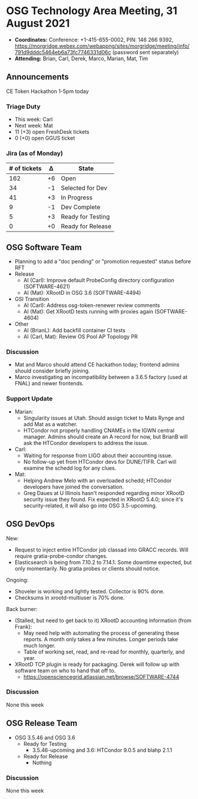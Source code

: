 # OSG Technology Area Meeting, 31 August 2021

-   **Coordinates:** Conference: +1-415-655-0002, PIN: 146 266 9392,
    <https://morgridge.webex.com/webappng/sites/morgridge/meeting/info/791d9dddc5464eb6a73fc7746331d06c> (password sent separately)
-   **Attending:** Brian, Carl, Derek, Marco, Marian, Mat, Tim

## Announcements

CE Token Hackathon 1-5pm today

### Triage Duty

-   This week: Carl
-   Next week: Mat
-   11 (+3) open FreshDesk tickets
-   0 (+0) open GGUS ticket

### Jira (as of Monday)

| # of tickets | &Delta; | State             |
|--------------|---------|-------------------|
| 162          | +6      | Open              |
| 34           | -1      | Selected for Dev  |
| 41           | +3      | In Progress       |
| 9            | -1      | Dev Complete      |
| 5            | +3      | Ready for Testing |
| 0            | +0      | Ready for Release |

## OSG Software Team

-   Planning to add a "doc pending" or "promotion requested" status before RFT
-   Release
    -   AI (Carl): Improve default ProbeConfig directory configuration (SOFTWARE-4621)
    -   AI (Mat): XRootD in OSG 3.6 (SOFTWARE-4494)
-   GSI Transition
    -   AI (Carl): Address osg-token-renewer review comments
    -   AI (Mat): Get XRootD tests running with proxies again (SOFTWARE-4604)
-   Other
    -   AI (BrianL): Add backfill container CI tests
    -   AI (Carl, Mat): Review OS Pool AP Topology PR

### Discussion

-   Mat and Marco should attend CE hackathon today; frontend admins should consider briefly joining.
-   Marco investigating an incompatibility between a 3.6.5 factory (used at FNAL) and newer frontends.

### Support Update

-   Marian:
    -   Singularity issues at Utah.  Should assign ticket to Mats Rynge and add Mat as a watcher.
    -   HTCondor not properly handling CNAMEs in the IGWN central manager.
        Admins should create an A record for now, but BrianB will ask the HTCondor developers to address the issue.
-   Carl:
    -   Waiting for response from LIGO about their accounting issue.
    -   No follow-up yet from HTCondor devs for DUNE/TIFR.  Carl will examine the schedd log for any clues.
-   Mat:
    -   Helping Andrew Melo with an overloaded schedd;
        HTCondor developers have joined the conversation.
    -   Greg Daues at U Illinois hasn't responded regarding minor XRootD security issue they found.
        Fix expected in XRootD 5.4.0; since it's security-related, it will also go into OSG 3.5-upcoming.

## OSG DevOps

New:
-   Request to inject entire HTCondor job classad into GRACC records.  Will require gratia-probe-condor changes.
-   Elasticsearch is being from 7.10.2 to 7.14.1.  Some downtime expected, but only momentarily.  No gratia probes or clients should notice.

Ongoing:
-   Shoveler is working and lightly tested.  Collector is 90% done.
-   Checksums in xrootd-multiuser is 70% done.

Back burner:
-   (Stalled, but need to get back to it) XRootD accounting information (from Frank):
    -   May need help with automating the process of generating these reports.  A month only takes a few minutes.  Longer periods take much longer.
    -   Table of working set, read, and re-read for monthly, quarterly, and year.
-   XRootD TCP plugin is ready for packaging.  Derek will follow up with software team on who to hand that off to.
    -   https://opensciencegrid.atlassian.net/browse/SOFTWARE-4744

### Discussion

None this week

## OSG Release Team

-   OSG 3.5.46 and OSG 3.6
    -   Ready for Testing
        -   3.5.46-upcoming and 3.6: HTCondor 9.0.5 and blahp 2.1.1
    -   Ready for Release
        -   Nothing

### Discussion

None this week
